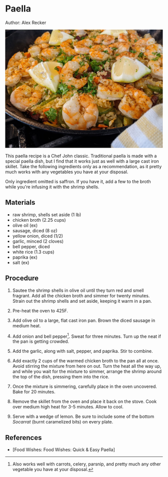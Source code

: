 # Paella

Author: Alex Recker

![](images/paella.jpg)

This paella recipe is a Chef John classic.  Traditional paella is made
with a special paella dish, but I find that it works just as well with
a large cast iron skillet.  Take the following ingredients only as a
recommendation, as it pretty much works with any vegetables you have
at your disposal.

Only ingredient omitted is saffron.  If you have it, add a few to the
broth while you're infusing it with the shrimp shells.

## Materials

- raw shrimp, shells set aside (1 lb)
- chicken broth (2.25 cups)
- olive oil (ex)
- sausage, diced (8 oz)
- yellow onion, diced (1/2)
- garlic, minced (2 cloves)
- bell pepper, diced
- white rice (1.3 cups)
- paprika (ex)
- salt (ex)

## Procedure

1. Sautee the shrimp shells in olive oil until they turn red and
   smell fragrant.  Add all the chicken broth and simmer for twenty
   minutes.  Strain out the shrimp shells and set aside, keeping it
   warm in a pan.

2. Pre-heat the oven to 425F.

3. Add olive oil to a large, flat cast iron pan.  Brown the diced
   sausage in medium heat.

4. Add onion and bell pepper[^1].  Sweat for three minutes.  Turn up
   the neat if the pan is getting crowded.

5. Add the garlic, along with salt, pepper, and paprika.  Stir to
   combine.

6. Add exactly 2 cups of the warmed chicken broth to the pan all at
   once.  Avoid stirring the mixture from here on out.  Turn the heat
   all the way up, and while you wait for the mixture to simmer,
   arrange the shrimp around the top of the dish, pressing them into
   the rice.

7. Once the mixture is simmering, carefully place in the oven
   uncovered.  Bake for 20 minutes.

8. Remove the skillet from the oven and place it back on the stove.
   Cook over medium high heat for 3-5 minutes.  Allow to cool.

9. Serve with a wedge of lemon.  Be sure to include some of the bottom
   _Socarrat_ (burnt caramelized bits) on every plate.

[^1]: Also works well with carrots, celery, parsnip, and pretty much
	any other vegetable you have at your disposal.

## References

- [Food Wishes: Food Wishes: Quick & Easy Paella]

[Food Wishes: Quick & Easy Paella]: https://www.youtube.com/watch?v=tiJMJznAi0Y
